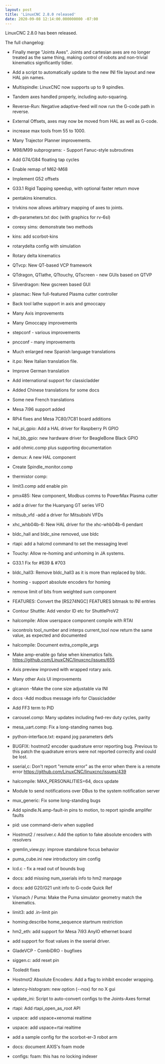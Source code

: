```yaml
---
layout: post
title: 'LinuxCNC 2.8.0 released'
date: 2020-09-08 12:14:00.000000000 -07:00
---
```

LinuxCNC 2.8.0 has been released.

The full changelog:

* Finally merge "Joints Axes". Joints and cartesian axes are no longer
  treated as the same thing, making control of robots and non-trivial
  kinematics significantly tidier.
* Add a script to automatically update to the new INI file layout and
  new HAL pin names.
* Multispindle: LinuxCNC now supports up to 9 spindles.
* Tandem axes handled properly, including auto-squaring.
* Reverse-Run: Negative adaptive-feed will now run the G-code path in
  reverse.
* External Offsets, axes may now be moved from HAL as well as G-code.
* increase max tools from 55 to 1000.
* Many Trajector Planner improvements.

* M98/M99 subprograms: - Support Fanuc-style subroutines
* Add G74/G84 floating tap cycles
* Enable remap of M62-M68
* Implement G52 offsets
* G33.1 Rigid Tapping speedup, with optional faster return move

* pentakins kinematics.
* trivkins now allows arbitrary mapping of axes to joints.
* dh-parameters.txt doc (with graphics for rv-6sl)
* corexy sims: demonstrate two methods
* kins: add scorbot-kins
* rotarydelta config with simulation
* Rotary delta kinematics

* QTvcp: New QT-based VCP framework
* QTdragon, QTlathe, QTtouchy, QTscreen - new GUIs based on QTVP
* Silverdragon: New gscreen based GUI
* plasmac: New full-featured Plasma cutter controller
* Back tool lathe support in axis and gmoccapy
* Many Axis improvements
* Many Gmoccapy improvements
* stepconf - various improvements
* pncconf - many improvements

* Much enlarged new Spanish language translations
* it.po: New Italian translation file.
* Improve German translation
* Add international support for classicladder
* Added Chinese translations for some docs
* Some new French translations

* Mesa 7i96 support added
* RPi4 fixes and Mesa 7C80/7C81 board additions
* hal_pi_gpio: Add a HAL driver for Raspberry Pi GPIO
* hal_bb_gpio: new hardware driver for BeagleBone Black GPIO
* add ohmic.comp plus supporting documentation
* demux: A new HAL component
* Create Spindle_monitor.comp
* thermistor comp:
* limit3.comp add enable pin
* pmx485: New component, Modbus comms to PowerMax Plasma cutter
* add a driver for the Huanyang GT series VFD
* mitsub_vfd -add a driver for Mitsubishi VFDs
* xhc_whb04b-6: New HAL driver for the xhc-whb04b-6 pendant
* bldc_hall and bldc_sine removed, use bldc

* rtapi: add a halcmd command to set the messaging level
* Touchy: Allow re-homing and unhoming in JA systems.
* G33.1 Fix for #639 & #703
* bldc_hall3: Remove bldc_hall3 as it is more than replaced by bldc.
* homing - support absolute encoders for homing
* remove limit of bits from weighted sum component
* FEATURES: Convert the [RS274NGC] FEATURES bitmask to INI entries
* Contour Shuttle: Add vendor ID etc for ShuttleProV2
* halcompile: Allow userspace component compile with RTAI
* iocontrols tool_number and interps current_tool now return the same
    value, as expected and documented
* halcompile: Document extra_compile_args
* Make amp-enable go false when kinematics fails.
    https://github.com/LinuxCNC/linuxcnc/issues/655
* Axis preview improved with wrapped rotary axis.
* Many other Axis UI improvements
* glcanon -Make the cone size adjustable via INI
* docs -Add modbus message info for Classicladder
* Add FF3 term to PID
* carousel.comp: Many updates including fwd-rev duty cycles, parity
* mesa_uart.comp: Fix a long-standing names bug.
* python-interface.txt: expand jog parameters defs
* BUGFIX: hostmot2 encoder quadrature error reporting bug. Previous to
    this patch the quadrature errors were not reported correctly and
    could be lost.
* sserial,c: Don't report "remote error" as the error when there is a
    remote error https://github.com/LinuxCNC/linuxcnc/issues/439
* halcompile: MAX_PERSONALITIES=64, docs update
* Module to send notifications over DBus to the system notification server
* mux_generic: Fix some long-standing bugs
* Add spindle.N.amp-fault-in pins to motion, to report spindle amplifer
    faults
* pid: use command-deriv when supplied
* Hostmot2 / resolver.c Add the option to fake absolute encoders with
    resolvers
* gremlin_view.py: improve standalone focus behavior
* puma_cube.ini new introductory sim config
* lcd.c - fix a read out of bounds bug
* docs: add missing num_sserials info to hm2 manpage
* docs: add G20/G21 unit info to G-code Quick Ref
* Vismach / Puma: Make the Puma simulator geometry match the kinematics.
* limit3: add .in-limit pin
* homing:describe home_sequence startnum restriction
* hm2_eth: add support for Mesa 7i93 AnyIO ethernet board
* add support for float values in the sserial driver.
* GladeVCP - CombiDRO - bugfixes
* siggen.c: add reset pin
* Tooledit fixes
* Hostmot2 Absolute Encoders: Add a flag to inhibit encoder wrapping.
* latency-histogram: new option (--nox) for no X gui
* update_ini: Script to auto-convert configs to the Joints-Axes format
* rtapi: Add rtapi_open_as_root API
* uspace: add uspace+xenomai realtime
* uspace: add uspace+rtai realtime
* add a sample config for the scorbot-er-3 robot arm
* docs: document AXIS's foam mode
* configs: foam: this has no locking indexer
